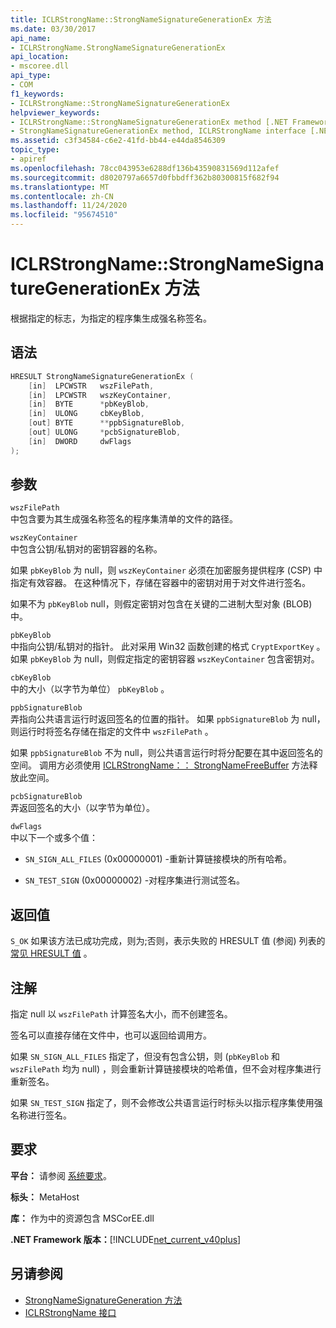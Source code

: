 ```yaml
---
title: ICLRStrongName::StrongNameSignatureGenerationEx 方法
ms.date: 03/30/2017
api_name:
- ICLRStrongName.StrongNameSignatureGenerationEx
api_location:
- mscoree.dll
api_type:
- COM
f1_keywords:
- ICLRStrongName::StrongNameSignatureGenerationEx
helpviewer_keywords:
- ICLRStrongName::StrongNameSignatureGenerationEx method [.NET Framework hosting]
- StrongNameSignatureGenerationEx method, ICLRStrongName interface [.NET Framework hosting]
ms.assetid: c3f34584-c6e2-41fd-bb44-e44da8546309
topic_type:
- apiref
ms.openlocfilehash: 78cc043953e6288df136b43590831569d112afef
ms.sourcegitcommit: d8020797a6657d0fbbdff362b80300815f682f94
ms.translationtype: MT
ms.contentlocale: zh-CN
ms.lasthandoff: 11/24/2020
ms.locfileid: "95674510"
---
```

# <a name="iclrstrongnamestrongnamesignaturegenerationex-method"></a>ICLRStrongName::StrongNameSignatureGenerationEx 方法

根据指定的标志，为指定的程序集生成强名称签名。  
  
## <a name="syntax"></a>语法  
  
```cpp
HRESULT StrongNameSignatureGenerationEx (  
    [in]  LPCWSTR   wszFilePath,  
    [in]  LPCWSTR   wszKeyContainer,  
    [in]  BYTE      *pbKeyBlob,  
    [in]  ULONG     cbKeyBlob,  
    [out] BYTE      **ppbSignatureBlob,  
    [out] ULONG     *pcbSignatureBlob,  
    [in]  DWORD     dwFlags  
);  
```  
  
## <a name="parameters"></a>参数  

 `wszFilePath`  
 中包含要为其生成强名称签名的程序集清单的文件的路径。  
  
 `wszKeyContainer`  
 中包含公钥/私钥对的密钥容器的名称。  
  
 如果 `pbKeyBlob` 为 null，则 `wszKeyContainer` 必须在加密服务提供程序 (CSP) 中指定有效容器。 在这种情况下，存储在容器中的密钥对用于对文件进行签名。  
  
 如果不为 `pbKeyBlob` null，则假定密钥对包含在关键的二进制大型对象 (BLOB) 中。  
  
 `pbKeyBlob`  
 中指向公钥/私钥对的指针。 此对采用 Win32 函数创建的格式 `CryptExportKey` 。 如果 `pbKeyBlob` 为 null，则假定指定的密钥容器 `wszKeyContainer` 包含密钥对。  
  
 `cbKeyBlob`  
 中的大小（以字节为单位） `pbKeyBlob` 。  
  
 `ppbSignatureBlob`  
 弄指向公共语言运行时返回签名的位置的指针。 如果 `ppbSignatureBlob` 为 null，则运行时将签名存储在指定的文件中 `wszFilePath` 。  
  
 如果 `ppbSignatureBlob` 不为 null，则公共语言运行时将分配要在其中返回签名的空间。 调用方必须使用 [ICLRStrongName：： StrongNameFreeBuffer](iclrstrongname-strongnamefreebuffer-method.md) 方法释放此空间。  
  
 `pcbSignatureBlob`  
 弄返回签名的大小（以字节为单位）。  
  
 `dwFlags`  
 中以下一个或多个值：  
  
- `SN_SIGN_ALL_FILES` (0x00000001) -重新计算链接模块的所有哈希。  
  
- `SN_TEST_SIGN` (0x00000002) -对程序集进行测试签名。  
  
## <a name="return-value"></a>返回值  

 `S_OK` 如果该方法已成功完成，则为;否则，表示失败的 HRESULT 值 (参阅) 列表的 [常见 HRESULT 值](/windows/win32/seccrypto/common-hresult-values) 。  
  
## <a name="remarks"></a>注解  

 指定 null 以 `wszFilePath` 计算签名大小，而不创建签名。  
  
 签名可以直接存储在文件中，也可以返回给调用方。  
  
 如果 `SN_SIGN_ALL_FILES` 指定了，但没有包含公钥，则 (`pbKeyBlob` 和 `wszFilePath` 均为 null) ，则会重新计算链接模块的哈希值，但不会对程序集进行重新签名。  
  
 如果 `SN_TEST_SIGN` 指定了，则不会修改公共语言运行时标头以指示程序集使用强名称进行签名。  
  
## <a name="requirements"></a>要求  

 **平台：** 请参阅 [系统要求](../../get-started/system-requirements.md)。  
  
 **标头：** MetaHost  
  
 **库：** 作为中的资源包含 MSCorEE.dll  
  
 **.NET Framework 版本：**[!INCLUDE[net_current_v40plus](../../../../includes/net-current-v40plus-md.md)]  
  
## <a name="see-also"></a>另请参阅

- [StrongNameSignatureGeneration 方法](iclrstrongname-strongnamesignaturegeneration-method.md)
- [ICLRStrongName 接口](iclrstrongname-interface.md)
